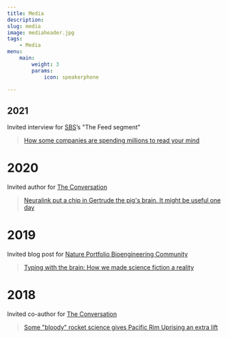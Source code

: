 ```yaml
---
title: Media
description:
slug: media
image: mediaheader.jpg
tags:
    - Media
menu:
    main:
        weight: 3
        params: 
            icon: speakerphone

---
```


## 2021
Invited interview for [SBS](https://www.sbs.com.au/)’s "The Feed segment"
> [How some companies are spending millions to read your mind](https://www.sbs.com.au/news/the-feed/article/how-some-companies-are-spending-millions-to-read-your-mind/tyecbziqs)

# 2020
Invited author for [The Conversation](https://theconversation.com/)
> [Neuralink put a chip in Gertrude the pig's brain. It might be useful one day](https://theconversation.com/neuralink-put-a-chip-in-gertrude-the-pigs-brain-it-might-be-useful-one-day-145383)

# 2019
Invited blog post for [Nature Portfolio Bioengineering Community](https://bioengineeringcommunity.nature.com/)
> [Typing with the brain: How we made science fiction a reality](https://bioengineeringcommunity.nature.com/posts/57461-typing-with-the-brain-how-we-made-science-fiction-a-reality)

# 2018
Invited co-author for  [The Conversation](https://theconversation.com/)
>[Some "bloody" rocket science gives Pacific Rim Uprising an extra lift](https://theconversation.com/some-bloody-rocket-science-gives-pacific-rim-uprising-an-extra-lift-92342)

